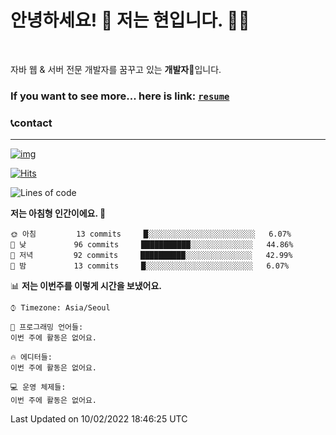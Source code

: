 # 안녕하세요! 👋 저는 현입니다. 👨‍💻

<br>

자바 웹 & 서버 전문 개발자를 꿈꾸고 있는 **개발자**:baby_chick:입니다.
<br>

### If you want to see more... here is link: [`resume`](https://kyun9.github.io/)



### :telephone_receiver:contact

----------

[![img](https://camo.githubusercontent.com/e687a5c5a84633bb6dee6ba6f6f7c8076cebbbbd/68747470733a2f2f696d672e736869656c64732e696f2f62616467652f676d61696c2d2532334431343833362e7376673f267374796c653d666f722d7468652d6261646765266c6f676f3d676d61696c266c6f676f436f6c6f723d7768697465)](mailto:h.kyun9@gmail.com)  

[![Hits](https://hits.seeyoufarm.com/api/count/incr/badge.svg?url=https%3A%2F%2Fgithub.com%2Fkyun9)](https://hits.seeyoufarm.com)


  <!--START_SECTION:waka-->
![Lines of code](https://img.shields.io/badge/%EC%A0%80%EB%8A%94%20%EC%97%AC%ED%83%9C%EA%B9%8C%EC%A7%80%20-151%20Thousand%20%EC%A4%84%EC%9D%98%20%EC%BD%94%EB%93%9C%EB%A5%BC%20%EC%9E%91%EC%84%B1%ED%96%88%EC%96%B4%EC%9A%94.-blue)

**저는 아침형 인간이에요. 🐤** 

```text
🌞 아침         13 commits     █░░░░░░░░░░░░░░░░░░░░░░░░   6.07% 
🌆 낮　         96 commits     ███████████░░░░░░░░░░░░░░   44.86% 
🌃 저녁         92 commits     ██████████░░░░░░░░░░░░░░░   42.99% 
🌙 밤　         13 commits     █░░░░░░░░░░░░░░░░░░░░░░░░   6.07%

```


📊 **저는 이번주를 이렇게 시간을 보냈어요.** 

```text
⌚︎ Timezone: Asia/Seoul

💬 프로그래밍 언어들: 
이번 주에 활동은 없어요.

🔥 에디터들: 
이번 주에 활동은 없어요.

💻 운영 체제들: 
이번 주에 활동은 없어요.

```


 Last Updated on 10/02/2022 18:46:25 UTC
<!--END_SECTION:waka-->













